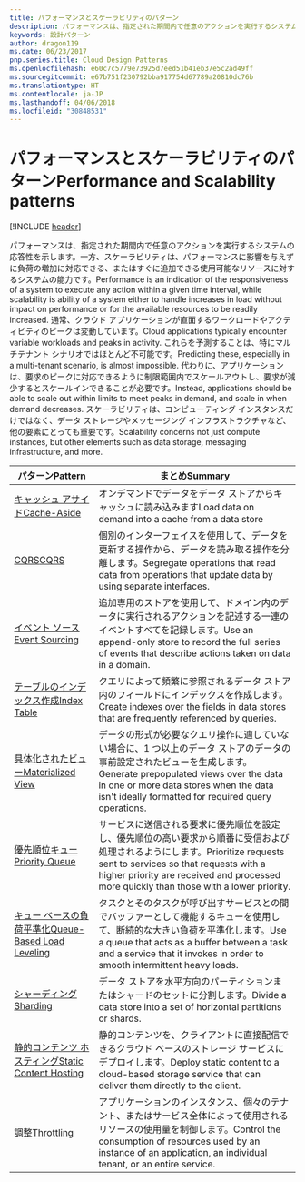 ```yaml
---
title: パフォーマンスとスケーラビリティのパターン
description: パフォーマンスは、指定された期間内で任意のアクションを実行するシステムの応答性を示します。一方、スケーラビリティは、パフォーマンスに影響を与えずに負荷の増加に対応できる、またはすぐに追加できる使用可能なリソースに対するシステムの能力です。 通常、クラウド アプリケーションが直面するワークロードやアクティビティのピークは変動しています。 これらを予測することは、特にマルチテナント シナリオではほとんど不可能です。 代わりに、アプリケーションは、要求のピークに対応できるように制限範囲内でスケールアウトし、要求が減少するとスケールインできることが必要です。 スケーラビリティは、コンピューティング インスタンスだけではなく、データ ストレージやメッセージング インフラストラクチャなど、他の要素にとっても重要です。
keywords: 設計パターン
author: dragon119
ms.date: 06/23/2017
pnp.series.title: Cloud Design Patterns
ms.openlocfilehash: e60c7c5779e73925d7eed51b41eb37e5c2ad49ff
ms.sourcegitcommit: e67b751f230792bba917754d67789a20810dc76b
ms.translationtype: HT
ms.contentlocale: ja-JP
ms.lasthandoff: 04/06/2018
ms.locfileid: "30848531"
---
```

# <a name="performance-and-scalability-patterns"></a><span data-ttu-id="c84fc-108">パフォーマンスとスケーラビリティのパターン</span><span class="sxs-lookup"><span data-stu-id="c84fc-108">Performance and Scalability patterns</span></span>

[!INCLUDE [header](../../_includes/header.md)]

<span data-ttu-id="c84fc-109">パフォーマンスは、指定された期間内で任意のアクションを実行するシステムの応答性を示します。一方、スケーラビリティは、パフォーマンスに影響を与えずに負荷の増加に対応できる、またはすぐに追加できる使用可能なリソースに対するシステムの能力です。</span><span class="sxs-lookup"><span data-stu-id="c84fc-109">Performance is an indication of the responsiveness of a system to execute any action within a given time interval, while scalability is ability of a system either to handle increases in load without impact on performance or for the available resources to be readily increased.</span></span> <span data-ttu-id="c84fc-110">通常、クラウド アプリケーションが直面するワークロードやアクティビティのピークは変動しています。</span><span class="sxs-lookup"><span data-stu-id="c84fc-110">Cloud applications typically encounter variable workloads and peaks in activity.</span></span> <span data-ttu-id="c84fc-111">これらを予測することは、特にマルチテナント シナリオではほとんど不可能です。</span><span class="sxs-lookup"><span data-stu-id="c84fc-111">Predicting these, especially in a multi-tenant scenario, is almost impossible.</span></span> <span data-ttu-id="c84fc-112">代わりに、アプリケーションは、要求のピークに対応できるように制限範囲内でスケールアウトし、要求が減少するとスケールインできることが必要です。</span><span class="sxs-lookup"><span data-stu-id="c84fc-112">Instead, applications should be able to scale out within limits to meet peaks in demand, and scale in when demand decreases.</span></span> <span data-ttu-id="c84fc-113">スケーラビリティは、コンピューティング インスタンスだけではなく、データ ストレージやメッセージング インフラストラクチャなど、他の要素にとっても重要です。</span><span class="sxs-lookup"><span data-stu-id="c84fc-113">Scalability concerns not just compute instances, but other elements such as data storage, messaging infrastructure, and more.</span></span>


|                           <span data-ttu-id="c84fc-114">パターン</span><span class="sxs-lookup"><span data-stu-id="c84fc-114">Pattern</span></span>                            |                                                                        <span data-ttu-id="c84fc-115">まとめ</span><span class="sxs-lookup"><span data-stu-id="c84fc-115">Summary</span></span>                                                                         |
|--------------------------------------------------------------|--------------------------------------------------------------------------------------------------------------------------------------------------------|
|               [<span data-ttu-id="c84fc-116">キャッシュ アサイド</span><span class="sxs-lookup"><span data-stu-id="c84fc-116">Cache-Aside</span></span>](../cache-aside.md)               |                                                   <span data-ttu-id="c84fc-117">オンデマンドでデータをデータ ストアからキャッシュに読み込みます</span><span class="sxs-lookup"><span data-stu-id="c84fc-117">Load data on demand into a cache from a data store</span></span>                                                   |
|                      [<span data-ttu-id="c84fc-118">CQRS</span><span class="sxs-lookup"><span data-stu-id="c84fc-118">CQRS</span></span>](../cqrs.md)                      |                           <span data-ttu-id="c84fc-119">個別のインターフェイスを使用して、データを更新する操作から、データを読み取る操作を分離します。</span><span class="sxs-lookup"><span data-stu-id="c84fc-119">Segregate operations that read data from operations that update data by using separate interfaces.</span></span>                           |
|            [<span data-ttu-id="c84fc-120">イベント ソース</span><span class="sxs-lookup"><span data-stu-id="c84fc-120">Event Sourcing</span></span>](../event-sourcing.md)            |                     <span data-ttu-id="c84fc-121">追加専用のストアを使用して、ドメイン内のデータに実行されるアクションを記述する一連のイベントすべてを記録します。</span><span class="sxs-lookup"><span data-stu-id="c84fc-121">Use an append-only store to record the full series of events that describe actions taken on data in a domain.</span></span>                      |
|               [<span data-ttu-id="c84fc-122">テーブルのインデックス作成</span><span class="sxs-lookup"><span data-stu-id="c84fc-122">Index Table</span></span>](../index-table.md)               |                                <span data-ttu-id="c84fc-123">クエリによって頻繁に参照されるデータ ストア内のフィールドにインデックスを作成します。</span><span class="sxs-lookup"><span data-stu-id="c84fc-123">Create indexes over the fields in data stores that are frequently referenced by queries.</span></span>                                |
|         [<span data-ttu-id="c84fc-124">具体化されたビュー</span><span class="sxs-lookup"><span data-stu-id="c84fc-124">Materialized View</span></span>](../materialized-view.md)         |       <span data-ttu-id="c84fc-125">データの形式が必要なクエリ操作に適していない場合に、1 つ以上のデータ ストアのデータの事前設定されたビューを生成します。</span><span class="sxs-lookup"><span data-stu-id="c84fc-125">Generate prepopulated views over the data in one or more data stores when the data isn't ideally formatted for required query operations.</span></span>        |
|            [<span data-ttu-id="c84fc-126">優先順位キュー</span><span class="sxs-lookup"><span data-stu-id="c84fc-126">Priority Queue</span></span>](../priority-queue.md)            | <span data-ttu-id="c84fc-127">サービスに送信される要求に優先順位を設定し、優先順位の高い要求から順番に受信および処理されるようにします。</span><span class="sxs-lookup"><span data-stu-id="c84fc-127">Prioritize requests sent to services so that requests with a higher priority are received and processed more quickly than those with a lower priority.</span></span> |
| [<span data-ttu-id="c84fc-128">キュー ベースの負荷平準化</span><span class="sxs-lookup"><span data-stu-id="c84fc-128">Queue-Based Load Leveling</span></span>](../queue-based-load-leveling.md) |              <span data-ttu-id="c84fc-129">タスクとそのタスクが呼び出すサービスとの間でバッファーとして機能するキューを使用して、断続的な大きい負荷を平準化します。</span><span class="sxs-lookup"><span data-stu-id="c84fc-129">Use a queue that acts as a buffer between a task and a service that it invokes in order to smooth intermittent heavy loads.</span></span>               |
|                  [<span data-ttu-id="c84fc-130">シャーディング</span><span class="sxs-lookup"><span data-stu-id="c84fc-130">Sharding</span></span>](../sharding.md)                  |                                           <span data-ttu-id="c84fc-131">データ ストアを水平方向のパーティションまたはシャードのセットに分割します。</span><span class="sxs-lookup"><span data-stu-id="c84fc-131">Divide a data store into a set of horizontal partitions or shards.</span></span>                                           |
|    [<span data-ttu-id="c84fc-132">静的コンテンツ ホスティング</span><span class="sxs-lookup"><span data-stu-id="c84fc-132">Static Content Hosting</span></span>](../static-content-hosting.md)    |                          <span data-ttu-id="c84fc-133">静的コンテンツを、クライアントに直接配信できるクラウド ベースのストレージ サービスにデプロイします。</span><span class="sxs-lookup"><span data-stu-id="c84fc-133">Deploy static content to a cloud-based storage service that can deliver them directly to the client.</span></span>                          |
|                [<span data-ttu-id="c84fc-134">調整</span><span class="sxs-lookup"><span data-stu-id="c84fc-134">Throttling</span></span>](../throttling.md)                |                <span data-ttu-id="c84fc-135">アプリケーションのインスタンス、個々のテナント、またはサービス全体によって使用されるリソースの使用量を制御します。</span><span class="sxs-lookup"><span data-stu-id="c84fc-135">Control the consumption of resources used by an instance of an application, an individual tenant, or an entire service.</span></span>                 |

